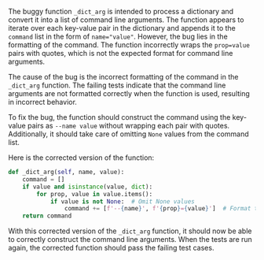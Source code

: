 The buggy function `_dict_arg` is intended to process a dictionary and convert it into a list of command line arguments. The function appears to iterate over each key-value pair in the dictionary and appends it to the `command` list in the form of `name="value"`. However, the bug lies in the formatting of the command. The function incorrectly wraps the `prop=value` pairs with quotes, which is not the expected format for command line arguments.

The cause of the bug is the incorrect formatting of the command in the `_dict_arg` function. The failing tests indicate that the command line arguments are not formatted correctly when the function is used, resulting in incorrect behavior.

To fix the bug, the function should construct the command using the key-value pairs as `--name value` without wrapping each pair with quotes. Additionally, it should take care of omitting `None` values from the command list.

Here is the corrected version of the function:
```python
def _dict_arg(self, name, value):
    command = []
    if value and isinstance(value, dict):
        for prop, value in value.items():
            if value is not None:  # Omit None values
                command += [f'--{name}', f'{prop}={value}']  # Format the command correctly
    return command
```

With this corrected version of the `_dict_arg` function, it should now be able to correctly construct the command line arguments. When the tests are run again, the corrected function should pass the failing test cases.